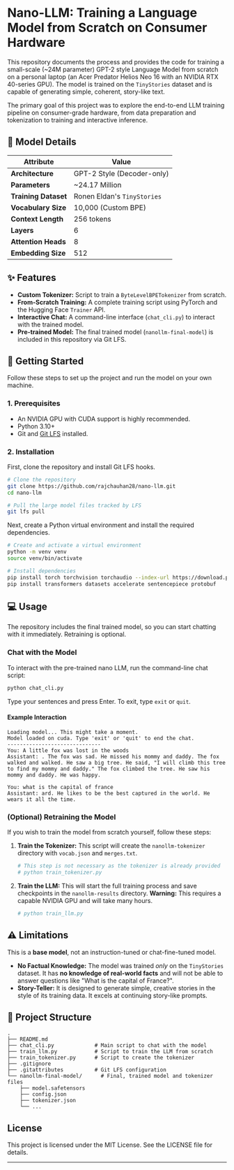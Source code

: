 # Nano-LLM: Training a Language Model from Scratch on Consumer Hardware

This repository documents the process and provides the code for training a small-scale (\~24M parameter) GPT-2 style Language Model from scratch on a personal laptop (an Acer Predator Helios Neo 16 with an NVIDIA RTX 40-series GPU). The model is trained on the `TinyStories` dataset and is capable of generating simple, coherent, story-like text.

The primary goal of this project was to explore the end-to-end LLM training pipeline on consumer-grade hardware, from data preparation and tokenization to training and interactive inference.

## 🤖 Model Details

| Attribute             | Value                                 |
| --------------------- | ------------------------------------- |
| **Architecture** | GPT-2 Style (Decoder-only)            |
| **Parameters** | \~24.17 Million                        |
| **Training Dataset** | Ronen Eldan's `TinyStories`             |
| **Vocabulary Size** | 10,000 (Custom BPE)                   |
| **Context Length** | 256 tokens                            |
| **Layers** | 6                                     |
| **Attention Heads** | 8                                     |
| **Embedding Size** | 512                                   |

## ✨ Features

  - **Custom Tokenizer:** Script to train a `ByteLevelBPETokenizer` from scratch.
  - **From-Scratch Training:** A complete training script using PyTorch and the Hugging Face `Trainer` API.
  - **Interactive Chat:** A command-line interface (`chat_cli.py`) to interact with the trained model.
  - **Pre-trained Model:** The final trained model (`nanollm-final-model`) is included in this repository via Git LFS.

## 🚀 Getting Started

Follow these steps to set up the project and run the model on your own machine.

### 1\. Prerequisites

  - An NVIDIA GPU with CUDA support is highly recommended.
  - Python 3.10+
  - Git and [Git LFS](https://git-lfs.github.com/) installed.

### 2\. Installation

First, clone the repository and install Git LFS hooks.

```bash
# Clone the repository
git clone https://github.com/rajchauhan28/nano-llm.git
cd nano-llm

# Pull the large model files tracked by LFS
git lfs pull
```

Next, create a Python virtual environment and install the required dependencies.

```bash
# Create and activate a virtual environment
python -m venv venv
source venv/bin/activate

# Install dependencies
pip install torch torchvision torchaudio --index-url https://download.pytorch.org/whl/cu121
pip install transformers datasets accelerate sentencepiece protobuf
```

## 💻 Usage

The repository includes the final trained model, so you can start chatting with it immediately. Retraining is optional.

### Chat with the Model

To interact with the pre-trained nano LLM, run the command-line chat script:

```bash
python chat_cli.py
```

Type your sentences and press Enter. To exit, type `exit` or `quit`.

#### Example Interaction

```
Loading model... This might take a moment.
Model loaded on cuda. Type 'exit' or 'quit' to end the chat.
------------------------------
You: A little fox was lost in the woods
Assistant: . The fox was sad. He missed his mommy and daddy. The fox walked and walked. He saw a big tree. He said, "I will climb this tree to find my mommy and daddy." The fox climbed the tree. He saw his mommy and daddy. He was happy.

You: what is the capital of france
Assistant: ard. He likes to be the best captured in the world. He wears it all the time.
```

### (Optional) Retraining the Model

If you wish to train the model from scratch yourself, follow these steps:

1.  **Train the Tokenizer:**
    This script will create the `nanollm-tokenizer` directory with `vocab.json` and `merges.txt`.

    ```bash
    # This step is not necessary as the tokenizer is already provided
    # python train_tokenizer.py
    ```

2.  **Train the LLM:**
    This will start the full training process and save checkpoints in the `nanollm-results` directory.
    **Warning:** This requires a capable NVIDIA GPU and will take many hours.

    ```bash
    # python train_llm.py
    ```

## ⚠️ Limitations

This is a **base model**, not an instruction-tuned or chat-fine-tuned model.

  - **No Factual Knowledge:** The model was trained *only* on the `TinyStories` dataset. It has **no knowledge of real-world facts** and will not be able to answer questions like "What is the capital of France?".
  - **Story-Teller:** It is designed to generate simple, creative stories in the style of its training data. It excels at continuing story-like prompts.

## 📂 Project Structure

```
.
├── README.md
├── chat_cli.py             # Main script to chat with the model
├── train_llm.py            # Script to train the LLM from scratch
├── train_tokenizer.py      # Script to create the tokenizer
├── .gitignore
├── .gitattributes          # Git LFS configuration
└── nanollm-final-model/      # Final, trained model and tokenizer files
    ├── model.safetensors
    ├── config.json
    ├── tokenizer.json
    └── ...
```

## License

This project is licensed under the MIT License. See the LICENSE file for details.

-----
